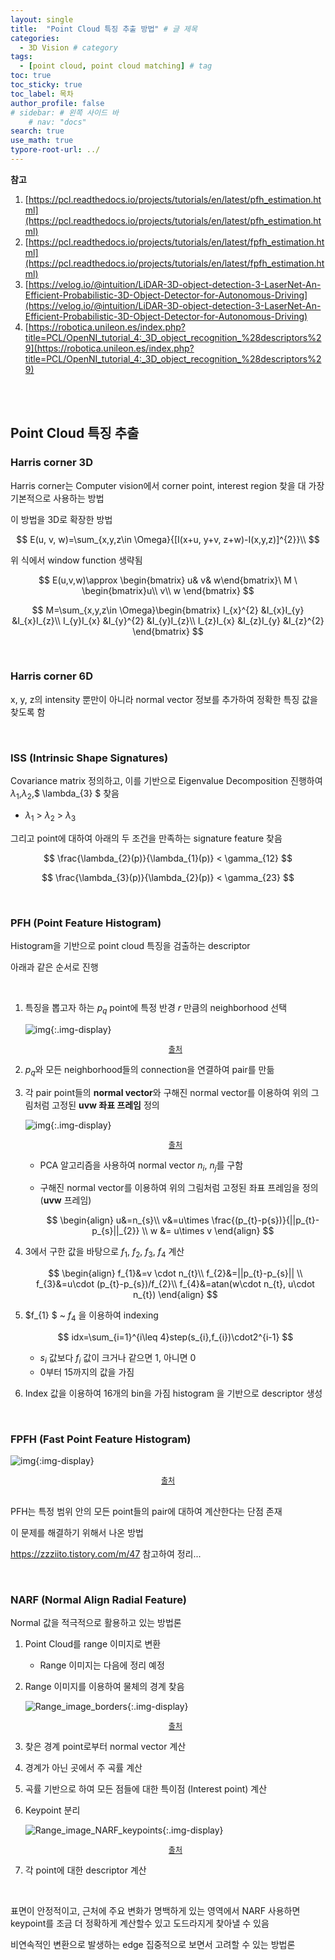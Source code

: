 ```yaml
---
layout: single
title:  "Point Cloud 특징 추출 방법" # 글 제목
categories: 
  - 3D Vision # category
tags: 
  - [point cloud, point cloud matching] # tag
toc: true 
toc_sticky: true
toc_label: 목차
author_profile: false
# sidebar: # 왼쪽 사이드 바
    # nav: "docs"
search: true 
use_math: true
typore-root-url: ../
---
```


**참고**

1. [https://pcl.readthedocs.io/projects/tutorials/en/latest/pfh_estimation.html](https://pcl.readthedocs.io/projects/tutorials/en/latest/pfh_estimation.html)
1. [https://pcl.readthedocs.io/projects/tutorials/en/latest/fpfh_estimation.html](https://pcl.readthedocs.io/projects/tutorials/en/latest/fpfh_estimation.html)
1. [https://velog.io/@intuition/LiDAR-3D-object-detection-3-LaserNet-An-Efficient-Probabilistic-3D-Object-Detector-for-Autonomous-Driving](https://velog.io/@intuition/LiDAR-3D-object-detection-3-LaserNet-An-Efficient-Probabilistic-3D-Object-Detector-for-Autonomous-Driving)
1. [https://robotica.unileon.es/index.php?title=PCL/OpenNI_tutorial_4:_3D_object_recognition_%28descriptors%29](https://robotica.unileon.es/index.php?title=PCL/OpenNI_tutorial_4:_3D_object_recognition_%28descriptors%29)

<br><br>

## Point Cloud 특징 추출 

### Harris corner 3D 

Harris corner는 Computer vision에서 corner point, interest region 찾을 대 가장 기본적으로 사용하는 방법 

이 방법을 3D로 확장한 방법


$$
E(u, v, w)=\sum_{x,y,z\in \Omega}{[I(x+u, y+v, z+w)-I(x,y,z)]^{2}}\\
$$


위 식에서 window function 생략됨


$$
E(u,v,w)\approx \begin{bmatrix}
 u&  v&  w\end{bmatrix}\ M \ \begin{bmatrix}u\\ v\\ w \end{bmatrix}
$$

$$
M=\sum_{x,y,z\in \Omega}\begin{bmatrix}
 I_{x}^{2} &I_{x}I_{y} &I_{x}I_{z}\\
 I_{y}I_{x} &I_{y}^{2} &I_{y}I_{z}\\
 I_{z}I_{x} &I_{z}I_{y} &I_{z}^{2}
 \end{bmatrix}
$$





<br>

### Harris corner 6D

x, y, z의 intensity 뿐만이 아니라 normal vector 정보를 추가하여 정확한 특징 값을 찾도록 함

<br>

### ISS (Intrinsic Shape Signatures)

Covariance matrix 정의하고, 이를 기반으로 Eigenvalue Decomposition 진행하여 $\lambda_{1}$,$\lambda_{2}$,$ \lambda_{3} $ 찾음

- $\lambda_{1}$ > $\lambda_{2}$ > $\lambda_{3}$

그리고 point에 대하여 아래의 두 조건을 만족하는 signature feature 찾음


$$
\frac{\lambda_{2}(p)}{\lambda_{1}(p)} < \gamma_{12}
$$

$$
\frac{\lambda_{3}(p)}{\lambda_{2}(p)} < \gamma_{23}
$$



<br>

### PFH (Point Feature Histogram)

Histogram을 기반으로 point cloud 특징을 검출하는 descriptor

아래과 같은  순서로 진행

<br>

1. 특징을 뽑고자 하는 $p_{q}$ point에 특정 반경 $r$ 만큼의 neighborhood 선택

   ![img](/images/2024-04-23-pc_feature/FPH.webp){:.img-display}

   <center style="font-size:12px;">
       <a href="https://pcl.readthedocs.io/projects/tutorials/en/latest/pfh_estimation.html"> 출처 </a>
   </center>

2. $p_{q}$와 모든 neighborhood들의 connection을 연결하여  pair를 만듦 

3. 각 pair point들의 **normal vector**와 구해진 normal vector를 이용하여 위의 그림처럼 고정된 **uvw 좌표 프레임** 정의

   ![img](/images/2024-04-23-pc_feature/pfh_frame.webp){:.img-display}

   <center style="font-size:12px;">
       <a href="https://pcl.readthedocs.io/projects/tutorials/en/latest/pfh_estimation.html"> 출처 </a>
   </center>

   - PCA 알고리즘을 사용하여 normal vector $n_{i}$, $n_{j}$를 구함

   - 구해진 normal vector를 이용하여 위의 그림처럼 고정된 좌표 프레임을 정의 (**uvw** 프레임)

     
     $$
     \begin{align}
     u&=n_{s}\\
     v&=u\times \frac{(p_{t}-p{s})}{||p_{t}-p_{s}||_{2}} \\
     w &= u\times v
     \end{align}
     $$
     

4. 3에서 구한 값을 바탕으로 $f_{1}$, $f_{2}$, $f_{3}$,  $f_{4}$ 계산

   
   $$
   \begin{align}
   f_{1}&=v \cdot n_{t}\\
   f_{2}&=||p_{t}-p_{s}|| \\
   f_{3}&=u\cdot (p_{t}-p_{s})/f_{2}\\
   f_{4}&=atan(w\cdot n_{t}, u\cdot n_{t})
   \end{align}
   $$
   
5. $f_{1} $ ~ $f_{4}$ 을 이용하여 indexing 

   
   $$
   idx=\sum_{i=1}^{i\leq 4}step(s_{i},f_{i})\cdot2^{i-1}
   $$

   - $s_{i}$ 값보다 $f_{i}$ 값이 크거나 같으면 1, 아니면 0
   - 0부터 15까지의 값을 가짐 

6. Index 값을 이용하여 16개의 bin을 가짐 histogram 을 기반으로 descriptor 생성

<br>

### FPFH (Fast Point Feature Histogram)

![img](/images/2024-04-23-pc_feature/fpfh_diagram.webp){:img-display}

<center style="font-size:12px;">
    <a href="https://pcl.readthedocs.io/projects/tutorials/en/latest/fpfh_estimation.html"> 출처 </a>
</center>

<br>

PFH는 특정 범위 안의 모든 point들의 pair에 대하여 계산한다는 단점 존재

이 문제를 해결하기 위해서 나온 방법

https://zzziito.tistory.com/m/47 참고하여 정리...



<br>

### NARF (Normal Align Radial Feature)

Normal 값을 적극적으로 활용하고 있는 방법론



1. Point Cloud를 range 이미지로 변환

   - Range 이미지는 다음에 정리 예정

2. Range 이미지를 이용하여 물체의 경계 찾음

   ![Range_image_borders](/images/2024-04-23-pc_feature/Range_image_borders.png){:.img-display}

   <center style="font-size:12px;">
       <a href="https://robotica.unileon.es/index.php?title=PCL/OpenNI_tutorial_4:_3D_object_recognition_%28descriptors%29"> 출처 </a>
   </center>

3. 찾은 경계 point로부터 normal vector 계산

4. 경계가 아닌 곳에서 주 곡률 계산

5. 곡률 기반으로 하여 모든 점들에 대한 특이점 (Interest point) 계산

6. Keypoint 분리

   ![Range_image_NARF_keypoints](/images/2024-04-23-pc_feature/Range_image_NARF_keypoints.png){:.img-display}

   <center style="font-size:12px;">
       <a href="https://robotica.unileon.es/index.php?title=PCL/OpenNI_tutorial_4:_3D_object_recognition_%28descriptors%29"> 출처 </a>
   </center>

7. 각 point에 대한 descriptor 계산

<br>

표면이 안정적이고, 근처에 주요 변화가 명백하게 있는 영역에서 NARF 사용하면 keypoint를 조금 더 정확하게 계산할수 있고 도드라지게 찾아낼 수 있음

비연속적인 변환으로 발생하는 edge 집중적으로 보면서 고려할 수 있는 방법론
